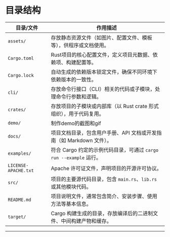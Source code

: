 # 目录结构
| 目录/文件                | 作用描述                                                                 |
|--------------------------|--------------------------------------------------------------------------|
| `assets/`                | 存放静态资源文件（如图片、配置文件、模板等），供程序或文档使用。          |
| `Cargo.toml`             | Rust项目的核心配置文件，定义项目元数据、依赖项、构建配置等。              |
| `Cargo.lock`             | 自动生成的依赖版本锁定文件，确保不同环境下依赖版本的一致性。              |
| `cli/`                   | 存放命令行接口（CLI）相关的代码或子模块，处理命令行参数和逻辑。        |
| `crates/`                | 存放项目的子模块或内部库（以 Rust crate 形式组织），用于代码复用。     |
| `demo/`                  | 制作demo的截图和gif              |
| `docs/`                  | 项目文档目录，包含用户手册、API 文档或开发指南（如 Markdown 文件）。       |
| `examples/`              | 符合 Cargo 约定的示例代码目录，可通过 `cargo run --example` 运行。         |
| `LICENSE-APACHE.txt`     | Apache 许可证文件，声明项目的开源许可协议。                               |
| `src/`                   | 项目的主要源代码目录，包含 `main.rs`、`lib.rs` 或其他模块代码。            |
| `README.md`              | 项目说明文件，通常包含简介、安装步骤、使用方法等基本信息。                |
| `target/`                | Cargo 构建生成的目录，存放编译后的二进制文件、中间构建产物和缓存。         |
---